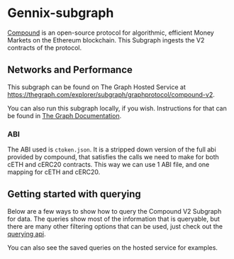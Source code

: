 # Gennix-subgraph

[Compound](https://compound.finance/) is an open-source protocol for algorithmic, efficient Money Markets on the Ethereum blockchain. This Subgraph ingests the V2 contracts of the protocol.

## Networks and Performance

This subgraph can be found on The Graph Hosted Service at https://thegraph.com/explorer/subgraph/graphprotocol/compound-v2.

You can also run this subgraph locally, if you wish. Instructions for that can be found in [The Graph Documentation](https://thegraph.com/docs/quick-start).

### ABI

The ABI used is `ctoken.json`. It is a stripped down version of the full abi provided by compound, that satisfies the calls we need to make for both cETH and cERC20 contracts. This way we can use 1 ABI file, and one mapping for cETH and cERC20.

## Getting started with querying

Below are a few ways to show how to query the Compound V2 Subgraph for data. The queries show most of the information that is queryable, but there are many other filtering options that can be used, just check out the [querying api](https://github.com/graphprotocol/graph-node/blob/master/docs/graphql-api.md).

You can also see the saved queries on the hosted service for examples.
